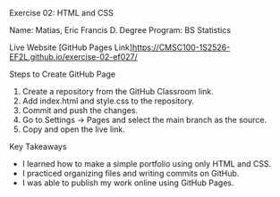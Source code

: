 Exercise 02: HTML and CSS

Name: Matias, Eric Francis D.
Degree Program: BS Statistics



Live Website
[GitHub Pages Link]https://CMSC100-1S2526-EF2L.github.io/exercise-02-ef027/


Steps to Create GitHub Page
1. Create a repository from the GitHub Classroom link.  
2. Add index.html and style.css to the repository.  
3. Commit and push the changes.  
4. Go to Settings → Pages and select the main branch as the source.  
5. Copy and open the live link.  



Key Takeaways
- I learned how to make a simple portfolio using only HTML and CSS.  
- I practiced organizing files and writing commits on GitHub.  
- I was able to publish my work online using GitHub Pages.  
